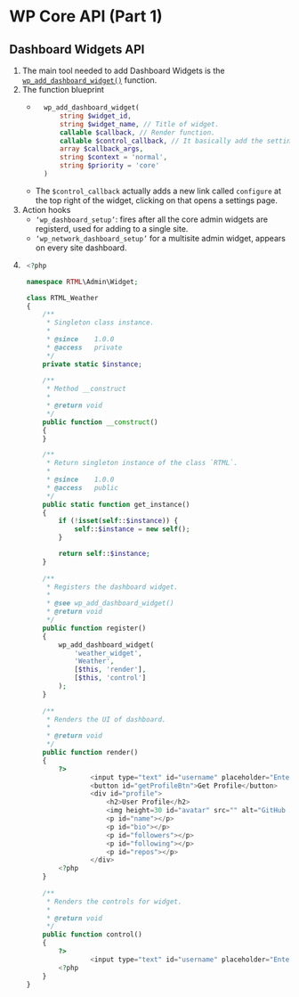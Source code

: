 # WP Core API (Part 1)

## Dashboard Widgets API
1. The main tool needed to add Dashboard Widgets is the [`wp_add_dashboard_widget()`](https://developer.wordpress.org/reference/functions/wp_add_dashboard_widget/) function. 
2. The function blueprint
    - ```php
        wp_add_dashboard_widget(
            string $widget_id,
            string $widget_name, // Title of widget.
            callable $callback, // Render function.
            callable $control_callback, // It basically add the settings option there at the top of widget
            array $callback_args, 
            string $context = 'normal',
            string $priority = 'core'
        )
      ```
    - The `$control_callback` actually adds a new link called `configure` at the top right of the widget, clicking on that opens a settings page.
3. Action hooks
    - `‘wp_dashboard_setup’`: fires after all the core admin widgets are registerd, used for adding to a single site.
    - `‘wp_network_dashboard_setup’` for a multisite admin widget, appears on every site dashboard.
4. ```php
    <?php

    namespace RTML\Admin\Widget;

    class RTML_Weather
    {
        /**
         * Singleton class instance.
         *
         * @since    1.0.0
         * @access   private
         */
        private static $instance;
        
        /**
         * Method __construct
         *
         * @return void
         */
        public function __construct()
        {
        }

        /**
         * Return singleton instance of the class `RTML`.
         *
         * @since    1.0.0
         * @access   public
         */
        public static function get_instance()
        {
            if (!isset(self::$instance)) {
                self::$instance = new self();
            }

            return self::$instance;
        }
        
        /**
         * Registers the dashboard widget.
         *
         * @see wp_add_dashboard_widget()
         * @return void
         */
        public function register()
        {
            wp_add_dashboard_widget(
                'weather_widget',
                'Weather',
                [$this, 'render'],
                [$this, 'control']
            );
        }
        
        /**
         * Renders the UI of dashboard.
         *
         * @return void
         */
        public function render()
        {
            ?>
                    <input type="text" id="username" placeholder="Enter GitHub Username">
                    <button id="getProfileBtn">Get Profile</button>
                    <div id="profile">
                        <h2>User Profile</h2>
                        <img height=30 id="avatar" src="" alt="GitHub Avatar">
                        <p id="name"></p>
                        <p id="bio"></p>
                        <p id="followers"></p>
                        <p id="following"></p>
                        <p id="repos"></p>
                    </div>
            <?php
        }
        
        /**
         * Renders the controls for widget.
         *
         * @return void
         */
        public function control()
        {
            ?>
                    <input type="text" id="username" placeholder="Enter GitHub Username">
            <?php
        }
    }

    ```
